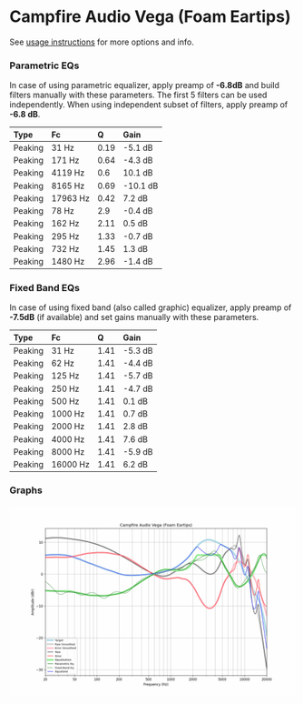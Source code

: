# Campfire Audio Vega (Foam Eartips)
See [usage instructions](https://github.com/jaakkopasanen/AutoEq#usage) for more options and info.

### Parametric EQs
In case of using parametric equalizer, apply preamp of **-6.8dB** and build filters manually
with these parameters. The first 5 filters can be used independently.
When using independent subset of filters, apply preamp of **-6.8 dB**.

| Type    | Fc       |    Q | Gain     |
|:--------|:---------|:-----|:---------|
| Peaking | 31 Hz    | 0.19 | -5.1 dB  |
| Peaking | 171 Hz   | 0.64 | -4.3 dB  |
| Peaking | 4119 Hz  | 0.6  | 10.1 dB  |
| Peaking | 8165 Hz  | 0.69 | -10.1 dB |
| Peaking | 17963 Hz | 0.42 | 7.2 dB   |
| Peaking | 78 Hz    | 2.9  | -0.4 dB  |
| Peaking | 162 Hz   | 2.11 | 0.5 dB   |
| Peaking | 295 Hz   | 1.33 | -0.7 dB  |
| Peaking | 732 Hz   | 1.45 | 1.3 dB   |
| Peaking | 1480 Hz  | 2.96 | -1.4 dB  |

### Fixed Band EQs
In case of using fixed band (also called graphic) equalizer, apply preamp of **-7.5dB**
(if available) and set gains manually with these parameters.

| Type    | Fc       |    Q | Gain    |
|:--------|:---------|:-----|:--------|
| Peaking | 31 Hz    | 1.41 | -5.3 dB |
| Peaking | 62 Hz    | 1.41 | -4.4 dB |
| Peaking | 125 Hz   | 1.41 | -5.7 dB |
| Peaking | 250 Hz   | 1.41 | -4.7 dB |
| Peaking | 500 Hz   | 1.41 | 0.1 dB  |
| Peaking | 1000 Hz  | 1.41 | 0.7 dB  |
| Peaking | 2000 Hz  | 1.41 | 2.8 dB  |
| Peaking | 4000 Hz  | 1.41 | 7.6 dB  |
| Peaking | 8000 Hz  | 1.41 | -5.9 dB |
| Peaking | 16000 Hz | 1.41 | 6.2 dB  |

### Graphs
![](./Campfire%20Audio%20Vega%20(Foam%20Eartips).png)